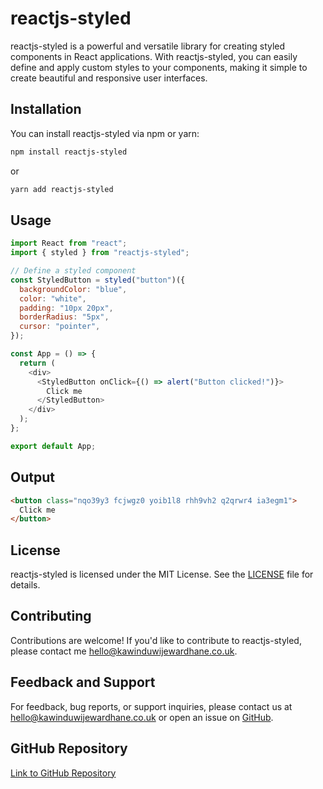 # reactjs-styled

reactjs-styled is a powerful and versatile library for creating styled components in React applications. With reactjs-styled, you can easily define and apply custom styles to your components, making it simple to create beautiful and responsive user interfaces.

## Installation

You can install reactjs-styled via npm or yarn:

```bash
npm install reactjs-styled
```

or

```bash
yarn add reactjs-styled
```

## Usage

```javascript
import React from "react";
import { styled } from "reactjs-styled";

// Define a styled component
const StyledButton = styled("button")({
  backgroundColor: "blue",
  color: "white",
  padding: "10px 20px",
  borderRadius: "5px",
  cursor: "pointer",
});

const App = () => {
  return (
    <div>
      <StyledButton onClick={() => alert("Button clicked!")}>
        Click me
      </StyledButton>
    </div>
  );
};

export default App;
```

## Output

```html
<button class="nqo39y3 fcjwgz0 yoib1l8 rhh9vh2 q2qrwr4 ia3egm1">
  Click me
</button>
```

## License

reactjs-styled is licensed under the MIT License. See the [LICENSE](license) file for details.

## Contributing

Contributions are welcome! If you'd like to contribute to reactjs-styled, please contact me [hello@kawinduwijewardhane.co.uk](mailto:hello@kawinduwijewardhane.co.uk).

## Feedback and Support

For feedback, bug reports, or support inquiries, please contact us at [hello@kawinduwijewardhane.co.uk](mailto:hello@kawinduwijewardhane.co.uk) or open an issue on [GitHub](https://github.com/kawinduwijewardhane/reactjs-styled/issues).

## GitHub Repository

[Link to GitHub Repository](https://github.com/kawinduwijewardhane/reactjs-styled)
